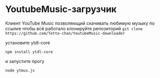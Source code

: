 # YoutubeMusic-загрузчик
Клиент YouTube Music позволяющий скачивать любимую музыку по ссылке
чтобы всё работало клонируйте репозиторий
`git clone https://github.com/Tetto-chan/YoutubeMusic-downloader`

установите ytdl-core

`npm install ytdl-core`

и запустите прогу

`node ytmus.js`

